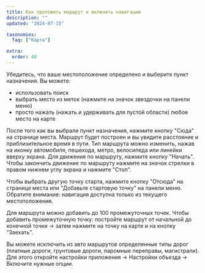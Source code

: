 ```yaml
---
title: Как проложить маршрут и включить навигацию
description: ""
updated: "2024-07-15"

taxonomies:
  faq: ["Карта"]

extra:
  order: 40
---
```


Убедитесь, что ваше местоположение определено и выберите пункт назначения. Вы можете:

* использовать поиск
* выбрать место из меток (нажмите на значок звездочки на панели меню)
* просто нажать (нажать и удерживать для пустой области) любое место на карте

После того как вы выбрали пункт назначения, нажмите кнопку "Сюда" на странице места. Маршрут будет построен и вы увидите расстояние и приблизительное время в пути. Тип маршрута можно изменить, нажав на иконку автомобиля, пешехода, метро, велосипеда или линейки вверху экрана. Для движения по маршруту, нажмите кнопку "Начать". Чтобы закончить движение по маршруту нажмите на значок стрелки в правом нижнем углу экрана и нажмите "Стоп".

Чтобы выбрать другую точку старта, нажмите кнопку "Отсюда" на странице места или "Добавьте стартовую точку" на панели меню. Обратите внимание: навигация доступна только из текущего местоположения.

Для маршрута можно добавить до 100 промежуточных точек. Чтобы добавить промежуточную точку: постройте маршрут от начальной до конечной точки → затем нажмите на точку на карте и на кнопку “Заехать”.

Вы можете исключить из авто маршрутов определенные типы дорог (платные дороги, грунтовые дороги, паромные переправы, магистрали). Для этого откройте настройки приложения → Настройки объезда → Включите нужные опции.
